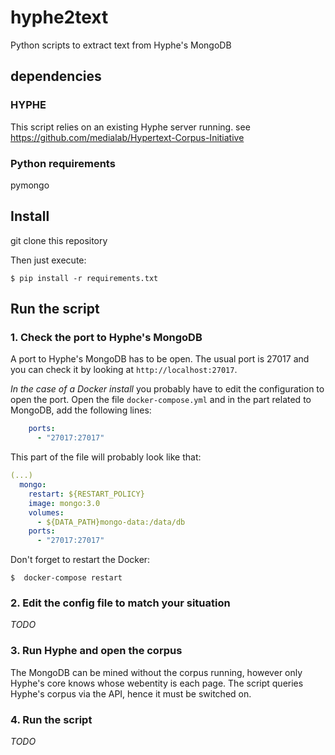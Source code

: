 # hyphe2text
Python scripts to extract text from Hyphe's MongoDB

## dependencies

### HYPHE

This script relies on an existing Hyphe server running.
see https://github.com/medialab/Hypertext-Corpus-Initiative

### Python requirements

pymongo

## Install

git clone this repository

Then just execute:

```
$ pip install -r requirements.txt
```

## Run the script

### 1. Check the port to Hyphe's MongoDB

A port to Hyphe's MongoDB has to be open. The usual port is 27017 and you can check it by looking at ```http://localhost:27017```.

_In the case of a Docker install_ you probably have to edit the configuration to open the port. Open the file ```docker-compose.yml``` and in the part related to MongoDB, add the following lines:
```yml
    ports:
      - "27017:27017"
```
This part of the file will probably look like that:
```yml
(...)
  mongo:
    restart: ${RESTART_POLICY}
    image: mongo:3.0
    volumes:
      - ${DATA_PATH}mongo-data:/data/db
    ports:
      - "27017:27017"
```

Don't forget to restart the Docker:
```
$  docker-compose restart
```

### 2. Edit the config file to match your situation
_TODO_

### 3. Run Hyphe and open the corpus

The MongoDB can be mined without the corpus running, however only Hyphe's core knows whose webentity is each page. The script queries Hyphe's corpus via the API, hence it must be switched on.

### 4. Run the script
_TODO_